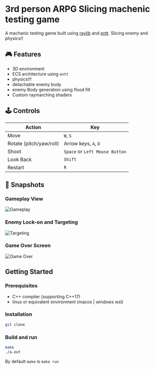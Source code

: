 # 3rd person ARPG Slicing machenic testing game

A machanic testing game built using [raylib](https://www.raylib.com/) and [entt](https://github.com/skypjack/entt). Slicing enemy and physics!!

## 🎮 Features

- 3D environment
- ECS architecture using `entt`
- physics!!!
- detachable enemy body
- enemy Body generation using flood fill
- Custom raymarching shaders

## 🕹️ Controls

| Action         | Key |
|----------------|-----|
| Move           | `W`, `S` |
| Rotate (pitch/yaw/roll) | Arrow keys, `A`, `D` |
| Shoot          | `Space` or `Left Mouse Button` |
| Look Back      | `Shift` |
| Restart        | `R` |

## 📸 Snapshots

### Gameplay View
![Gameplay](assets/snapshots/img_7.png)

### Enemy Lock-on and Targeting
![Targeting](assets/snapshots/img_6.png)

### Game Over Screen
![Game Over](assets/snapshots/img_8.png)

## Getting Started

### Prerequisites

- C++ compiler (supporting C++17)
- linux or equivalent environment (macos | windows wsl)

### Installation
```bash
git clone
```

### Build and run
```bash
make
./a.out
```
By default `make` is `make run`
